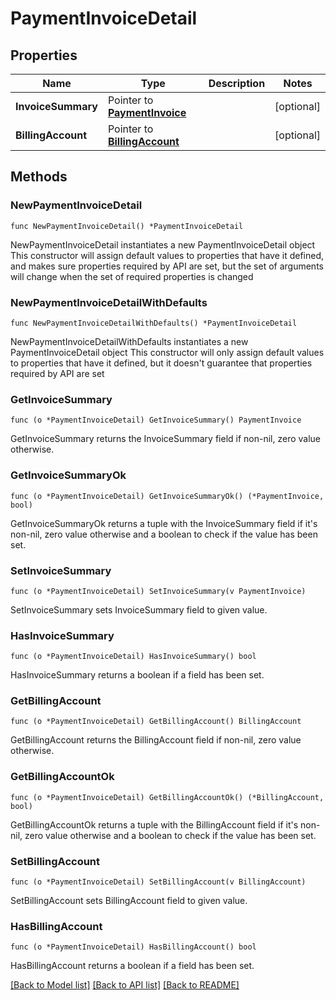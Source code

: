 # PaymentInvoiceDetail

## Properties

Name | Type | Description | Notes
------------ | ------------- | ------------- | -------------
**InvoiceSummary** | Pointer to [**PaymentInvoice**](PaymentInvoice.md) |  | [optional] 
**BillingAccount** | Pointer to [**BillingAccount**](BillingAccount.md) |  | [optional] 

## Methods

### NewPaymentInvoiceDetail

`func NewPaymentInvoiceDetail() *PaymentInvoiceDetail`

NewPaymentInvoiceDetail instantiates a new PaymentInvoiceDetail object
This constructor will assign default values to properties that have it defined,
and makes sure properties required by API are set, but the set of arguments
will change when the set of required properties is changed

### NewPaymentInvoiceDetailWithDefaults

`func NewPaymentInvoiceDetailWithDefaults() *PaymentInvoiceDetail`

NewPaymentInvoiceDetailWithDefaults instantiates a new PaymentInvoiceDetail object
This constructor will only assign default values to properties that have it defined,
but it doesn't guarantee that properties required by API are set

### GetInvoiceSummary

`func (o *PaymentInvoiceDetail) GetInvoiceSummary() PaymentInvoice`

GetInvoiceSummary returns the InvoiceSummary field if non-nil, zero value otherwise.

### GetInvoiceSummaryOk

`func (o *PaymentInvoiceDetail) GetInvoiceSummaryOk() (*PaymentInvoice, bool)`

GetInvoiceSummaryOk returns a tuple with the InvoiceSummary field if it's non-nil, zero value otherwise
and a boolean to check if the value has been set.

### SetInvoiceSummary

`func (o *PaymentInvoiceDetail) SetInvoiceSummary(v PaymentInvoice)`

SetInvoiceSummary sets InvoiceSummary field to given value.

### HasInvoiceSummary

`func (o *PaymentInvoiceDetail) HasInvoiceSummary() bool`

HasInvoiceSummary returns a boolean if a field has been set.

### GetBillingAccount

`func (o *PaymentInvoiceDetail) GetBillingAccount() BillingAccount`

GetBillingAccount returns the BillingAccount field if non-nil, zero value otherwise.

### GetBillingAccountOk

`func (o *PaymentInvoiceDetail) GetBillingAccountOk() (*BillingAccount, bool)`

GetBillingAccountOk returns a tuple with the BillingAccount field if it's non-nil, zero value otherwise
and a boolean to check if the value has been set.

### SetBillingAccount

`func (o *PaymentInvoiceDetail) SetBillingAccount(v BillingAccount)`

SetBillingAccount sets BillingAccount field to given value.

### HasBillingAccount

`func (o *PaymentInvoiceDetail) HasBillingAccount() bool`

HasBillingAccount returns a boolean if a field has been set.


[[Back to Model list]](../README.md#documentation-for-models) [[Back to API list]](../README.md#documentation-for-api-endpoints) [[Back to README]](../README.md)



